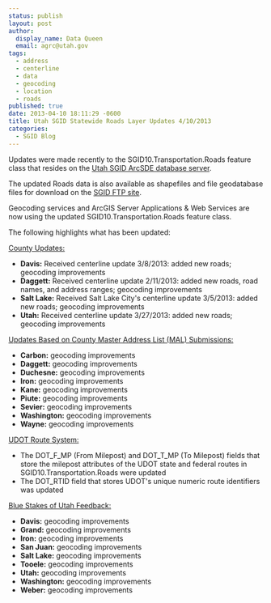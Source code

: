 ```yaml
---
status: publish
layout: post
author:
  display_name: Data Queen
  email: agrc@utah.gov
tags:
  - address
  - centerline
  - data
  - geocoding
  - location
  - roads
published: true
date: 2013-04-10 18:11:29 -0600
title: Utah SGID Statewide Roads Layer Updates 4/10/2013
categories:
  - SGID Blog
---
```

<p>Updates were made recently to the SGID10.Transportation.Roads feature class that resides on the <a href="{{ "/data/how-to-connect-to-the-sgid-via-sde/" | prepend: site.baseurl }}">Utah SGID ArcSDE database server</a>.</p>
<p>The updated Roads data is also available as shapefiles and file geodatabase files for download on the <a href="ftp://ftp.agrc.utah.gov/UtahSGID_Vector/UTM12_NAD83/TRANSPORTATION/PackagedData/_Statewide/UtahRoadAndHighwaySystem/">SGID FTP site</a>.</p>
<p>Geocoding services and ArcGIS Server Applications & Web Services are now using the updated SGID10.Transportation.Roads feature class.</p>
<p>The following highlights what has been updated:</p>
<p><span style="text-decoration: underline;">County Updates:</span></p>
<ul>
<li><strong>Davis:</strong> Received centerline update 3/8/2013: added new roads; geocoding improvements</li>
<li><strong>Daggett:</strong> Received centerline update 2/11/2013: added new roads, road names, and address ranges; geocoding improvements</li>
<li><strong>Salt Lake:</strong> Received Salt Lake City's centerline update 3/5/2013: added new roads; geocoding improvements</li>
<li><strong>Utah:</strong> Received centerline update 3/27/2013: added new roads; geocoding improvements</li>
</ul>
<p><span style="text-decoration: underline;">Updates Based on County Master Address List (MAL) Submissions:</span></p>
<ul>
<li><strong>Carbon:</strong> geocoding improvements</li>
<li><strong>Daggett:</strong> geocoding improvements</li>
<li><strong>Duchesne:</strong> geocoding improvements</li>
<li><strong>Iron:</strong> geocoding improvements</li>
<li><strong>Kane:</strong> geocoding improvements</li>
<li><strong>Piute:</strong> geocoding improvements</li>
<li><strong>Sevier:</strong> geocoding improvements</li>
<li><strong>Washington:</strong> geocoding improvements</li>
<li><strong>Wayne:</strong> geocoding improvements</li>
</ul>
<p><span style="text-decoration: underline;">UDOT Route System:</span></p>
<ul>
<li>The DOT_F_MP (From Milepost) and DOT_T_MP (To Milepost) fields that store the milepost attributes of the UDOT state and federal routes in SGID10.Transportation.Roads were updated</li>
<li>The DOT_RTID field that stores UDOT's unique numeric route identifiers was updated</li>
</ul>
<p><span style="text-decoration: underline;">Blue Stakes of Utah Feedback:</span></p>
<ul>
<li><strong>Davis:</strong> geocoding improvements</li>
<li><strong>Grand:</strong> geocoding improvements</li>
<li><strong>Iron:</strong> geocoding improvements</li>
<li><strong>San Juan:</strong> geocoding improvements</li>
<li><strong>Salt Lake:</strong> geocoding improvements</li>
<li><strong>Tooele:</strong> geocoding improvements</li>
<li><strong>Utah:</strong> geocoding improvements</li>
<li><strong>Washington:</strong> geocoding improvements</li>
<li><strong>Weber:</strong> geocoding improvements</li>
</ul>
